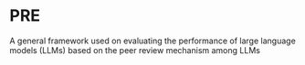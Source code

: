 # PRE
A general framework used on evaluating the performance of large language models (LLMs) based on the peer review mechanism among LLMs
